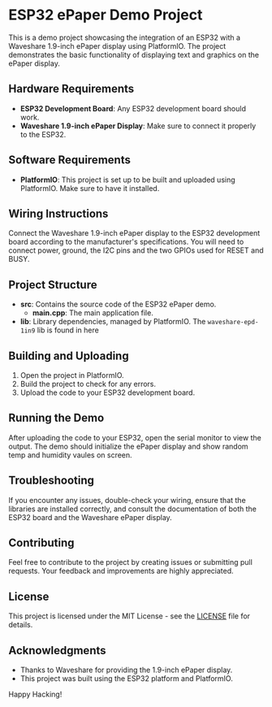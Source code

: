 # ESP32 ePaper Demo Project

This is a demo project showcasing the integration of an ESP32 with a Waveshare 1.9-inch ePaper display using PlatformIO. The project demonstrates the basic functionality of displaying text and graphics on the ePaper display.

## Hardware Requirements

- **ESP32 Development Board**: Any ESP32 development board should work.
- **Waveshare 1.9-inch ePaper Display**: Make sure to connect it properly to the ESP32.

## Software Requirements

- **PlatformIO**: This project is set up to be built and uploaded using PlatformIO. Make sure to have it installed.

## Wiring Instructions

Connect the Waveshare 1.9-inch ePaper display to the ESP32 development board according to the manufacturer's specifications. You will need to connect power, ground, the I2C pins and the two GPIOs used for RESET and BUSY.

## Project Structure

- **src**: Contains the source code of the ESP32 ePaper demo.
  - **main.cpp**: The main application file.
- **lib**: Library dependencies, managed by PlatformIO. The `waveshare-epd-1in9` lib is found in here

## Building and Uploading

1. Open the project in PlatformIO.
2. Build the project to check for any errors.
3. Upload the code to your ESP32 development board.

## Running the Demo

After uploading the code to your ESP32, open the serial monitor to view the output. The demo should initialize the ePaper display and show random temp and humidity vaules on screen.

## Troubleshooting

If you encounter any issues, double-check your wiring, ensure that the libraries are installed correctly, and consult the documentation of both the ESP32 board and the Waveshare ePaper display.

## Contributing

Feel free to contribute to the project by creating issues or submitting pull requests. Your feedback and improvements are highly appreciated.

## License

This project is licensed under the MIT License - see the [LICENSE](LICENSE) file for details.

## Acknowledgments

- Thanks to Waveshare for providing the 1.9-inch ePaper display.
- This project was built using the ESP32 platform and PlatformIO.

Happy Hacking!